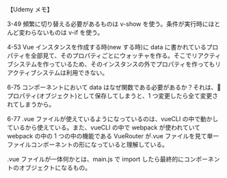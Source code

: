 【Udemy メモ】

3-49
頻繁に切り替える必要があるものは v-show を使う。条件が実行時にほとんど変わらないものは v-if を使う。

4-53
Vue インスタンスを作成する時(new する時)に data に書かれているプロパティを全部見て、そのプロパティごとにウォッチャを作る。そこでリアクティブシステムを作っているため、そのインスタンスの外でプロパティを作ってもリアクティブシステムは利用できない。

6-75
コンポーネントにおいて data はなぜ関数である必要があるか？それは、 プロパティ(オブジェクト)として保存してしまうと、1 つ変更したら全て変更されてしまうから。

6-77
.vue ファイルが使えているようになっているのは、vueCLI の中で動かしているから使えている。また、vueCLI の中で webpack が使われていて webpack の中の 1 つの中の機能である VueRouter が.vue ファイルを見て単一ファイルコンポーネントの形になっていると理解している。

.vue ファイルが一体何かとは、main.js で import したら最終的にコンポーネントのオブジェクトになるもの。
